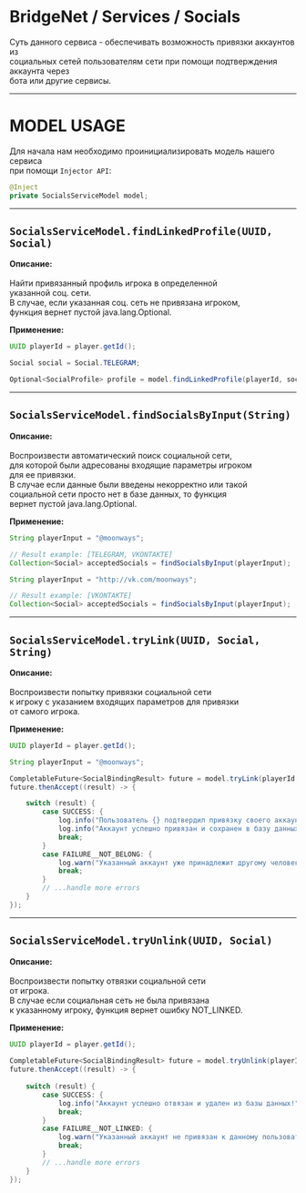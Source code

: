 # BridgeNet / Services / Socials

Суть данного сервиса - обеспечивать возможность привязки аккаунтов из
<br>социальных сетей пользователям сети при помощи подтверждения аккаунта через
<br>бота или другие сервисы.

---

# MODEL USAGE

Для начала нам необходимо проинициализировать модель нашего сервиса
<br>при помощи `Injector API`:

```java
@Inject
private SocialsServiceModel model;
```

---

## `SocialsServiceModel.findLinkedProfile(UUID, Social)`

**Описание:**
<br>
<br>Найти привязанный профиль игрока в определенной
<br>указанной соц. сети.
<br>В случае, если указанная соц. сеть не привязана игроком,
<br>функция вернет пустой java.lang.Optional.
<br>

**Применение:**
```java
UUID playerId = player.getId();

Social social = Social.TELEGRAM;

Optional<SocialProfile> profile = model.findLinkedProfile(playerId, social);
```

---

## `SocialsServiceModel.findSocialsByInput(String)`

**Описание:**
<br>
<br>Воспроизвести автоматический поиск социальной сети,
<br>для которой были адресованы входящие параметры игроком
<br>для ее привязки.
<br>В случае если данные были введены некорректно или такой
<br>социальной сети просто нет в базе данных, то функция
<br>вернет пустой java.lang.Optional.
<br>

**Применение:**
```java
String playerInput = "@moonways";

// Result example: [TELEGRAM, VKONTAKTE]
Collection<Social> acceptedSocials = findSocialsByInput(playerInput);
```
```java
String playerInput = "http://vk.com/moonways";

// Result example: [VKONTAKTE]
Collection<Social> acceptedSocials = findSocialsByInput(playerInput);
```

--- 

## `SocialsServiceModel.tryLink(UUID, Social, String)`

**Описание:**
<br>
<br>Воспроизвести попытку привязки социальной сети
<br>к игроку с указанием входящих параметров для привязки
<br>от самого игрока.
<br>

**Применение:**

```java
UUID playerId = player.getId();

String playerInput = "@moonways";

CompletableFuture<SocialBindingResult> future = model.tryLink(playerId, Social.TELEGRAM, input);
future.thenAccept((result) -> {

    switch (result) {
        case SUCCESS: {
            log.info("Пользователь {} подтвердил привязку своего аккаунта", playerId);
            log.info("Аккаунт успешно привязан и сохранен в базу данных!");
            break;
        }
        case FAILURE__NOT_BELONG: {
            log.warn("Указанный аккаунт уже принадлежит другому человеку");
            break;
        }
        // ...handle more errors
    }
});
```

---

## `SocialsServiceModel.tryUnlink(UUID, Social)`

**Описание:**
<br>
<br>Воспроизвести попытку отвязки социальной сети
<br>от игрока.
<br>В случае если социальная сеть не была привязана
<br>к указанному игроку, функция вернет ошибку NOT_LINKED.
<br>

**Применение:**

```java
UUID playerId = player.getId();
 
CompletableFuture<SocialBindingResult> future = model.tryUnlink(playerId, Social.TELEGRAM);
future.thenAccept((result) -> {
    
    switch (result) {
        case SUCCESS: {
            log.info("Аккаунт успешно отвязан и удален из базы данных!");
            break;
        }
        case FAILURE__NOT_LINKED: {
            log.warn("Указанный аккаунт не привязан к данному пользователю");
            break;
        }
        // ...handle more errors
    }
});
```
